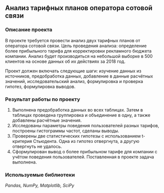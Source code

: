 ## Анализ тарифных планов оператора сотовой связи

### Описание проекта
В проекте требуется провести анализ двух тарифных планов от оператора сотовой связи. Цель проведения анализа: определение более прибыльного тарифа для корректировки рекламного бюджета компании. Анализ будет производиться на небольшой выборке в 500 клиентов на основе данных об их действиях за 2018 год.

Проект должен включать следующие шаги: изучение данных из источников, предобработка данных, добавление в данные расчётных значений, исследовательский анализ, формулировка и проверка гипотез, формулировка выводов.

### Результат работы по проекту
1. Выполнена предобработка данных во всех таблицах. Затем в таблицах проведена группировка и объединение в одну, а также добавлены расчётные значения.
2. Исследованы параметры поведения пользователей разных тарифов, построены гистограммы частот, сделаны выводы.
3. Проверены две статистических гипотезы с использованием t-критерия Стьюдента. Одна из гипотез отвергнута, а другую отвергнуть не удалось.
4. Сформулирован вывод о более прибыльном тарифе для компании с учётом поведения пользователей. Поставленная в проекте задача выполнена.

### Используемые библиотеки
*Pandas, NumPy, Matplotlib, SciPy*
